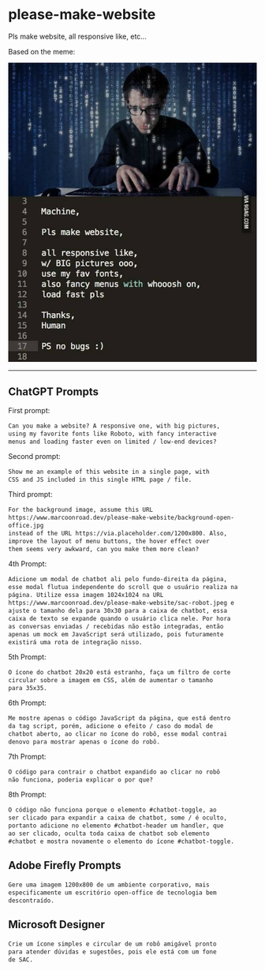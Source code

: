 # please-make-website
Pls make website, all responsive like, etc...

Based on the meme:

![Pls make website](machine-pls-make-website.jpeg)

---

## ChatGPT Prompts

First prompt:
```
Can you make a website? A responsive one, with big pictures,
using my favorite fonts like Roboto, with fancy interactive
menus and loading faster even on limited / low-end devices?
```

Second prompt:
```
Show me an example of this website in a single page, with
CSS and JS included in this single HTML page / file.
```

Third prompt:

```
For the background image, assume this URL
https://www.marcoonroad.dev/please-make-website/background-open-office.jpg
instead of the URL https://via.placeholder.com/1200x800. Also,
improve the layout of menu buttons, the hover effect over
them seems very awkward, can you make them more clean?
```

4th Prompt:

```
Adicione um modal de chatbot ali pelo fundo-direita da página,
esse modal flutua independente do scroll que o usuário realiza na
página. Utilize essa imagem 1024x1024 na URL
https://www.marcoonroad.dev/please-make-website/sac-robot.jpeg e
ajuste o tamanho dela para 30x30 para a caixa de chatbot, essa
caixa de texto se expande quando o usuário clica nele. Por hora
as conversas enviadas / recebidas não estão integradas, então
apenas um mock em JavaScript será utilizado, pois futuramente
existirá uma rota de integração nisso.
```

5th Prompt:

```
O ícone do chatbot 20x20 está estranho, faça um filtro de corte
circular sobre a imagem em CSS, além de aumentar o tamanho
para 35x35.
```

6th Prompt:

```
Me mostre apenas o código JavaScript da página, que está dentro
da tag script, porém, adicione o efeito / caso do modal de
chatbot aberto, ao clicar no ícone do robô, esse modal contrai
denovo para mostrar apenas o ícone do robô.
```

7th Prompt:

```
O código para contrair o chatbot expandido ao clicar no robô
não funciona, poderia explicar o por que?
```

8th Prompt:

```
O código não funciona porque o elemento #chatbot-toggle, ao
ser clicado para expandir a caixa de chatbot, some / é oculto,
portanto adicione no elemento #chatbot-header um handler, que
ao ser clicado, oculta toda caixa de chatbot sob elemento
#chatbot e mostra novamente o elemento do ícone #chatbot-toggle.
```

## Adobe Firefly Prompts

```
Gere uma imagem 1200x800 de um ambiente corporativo, mais
especificamente um escritório open-office de tecnologia bem
descontraído.
```

## Microsoft Designer

```
Crie um ícone simples e circular de um robô amigável pronto
para atender dúvidas e sugestões, pois ele está com um fone
de SAC.
```

